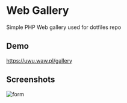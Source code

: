 # Web Gallery


Simple PHP Web gallery used for dotfiles repo




## Demo

https://uwu.waw.pl/gallery

## Screenshots

![form](https://uwu.waw.pl/gallery.png)

